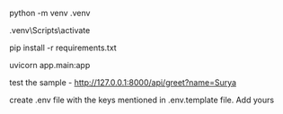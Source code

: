 python -m venv .venv

.venv\Scripts\activate

pip install -r requirements.txt

uvicorn app.main:app

test the sample - http://127.0.0.1:8000/api/greet?name=Surya

create .env file with the keys mentioned in .env.template file. Add yours